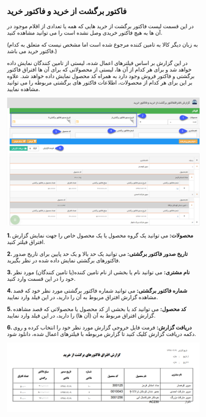 ﻿## فاکتور برگشت از خرید و فاکتور خرید



 در این قسمت لیست فاکتور برگشت از خرید هایی که همه یا تعدادی از اقلام موجود در آن ها به هیچ فاکتور خریدی وصل نشده است را می توانید مشاهده کنید.

(به زبان دیگر کالا به تامین کننده مرجوع شده است اما مشخص نیست که متعلق به کدام فاکتور خرید می باشد.)

در این گزارش بر اساس فیلترهای اعمال شده، لیستی از تامین کنندگان نمایش داده خواهد شد و برای هر کدام از آن ها، لیستی از محصولاتی که برای آن ها افتراق فاکتور برگشتی و فاکتور فروش وجود دارد به همراه کد محصول نمایش داده خواهد شد. علاوه بر این برای هر کدام از محصولات، اطلاعات فاکتور های برگشتی مربوطه را می توانید مشاهده نمایید.

![](ReturnPurchaseInvoice.png)

**1. محصولات:** می توانید یک گروه محصول یا یک محصول خاص را جهت نمایش گزارش افتراق فیلتر کنید.

**2. تاریخ صدور فاکتور برگشتی:** می توانید یک حد بالا و یک حد پایین برای تاریخ صدور فاکتورهای برگشتی نمایش داده شده در نظر بگیرید.

**3. نام مشتری:** می توانید نام یا بخشی از نام تامین کننده(یا تامین کنندگان) مورد نظر خود را در این قسمت وارد کنید.

**4. شماره فاکتور برگشتی:** می توانید شماره فاکتور برگشتی مورد نظر خود که قصد مشاهده گزارش افتراق مربوط به آن را دارید، در این فیلد وارد نمایید.

**5. کد محصول:** می توانید کد یا بخشی از کد محصول یا محصولاتی که قصد مشاهده گزارش افتراق مربوط به آن (آن ها) را دارید، در این فیلد وارد نمایید.

**6. دریافت گزارش:** فرمت فایل خروجی گزارش مورد نظر خود را انتخاب کرده و روی دکمه دریافت گزارش کلیک کنید تا گزارش مربوطه با فیلترهای اعمال شده، دانلود شود.

![](ReturnPurchaseInvoice2.png)

